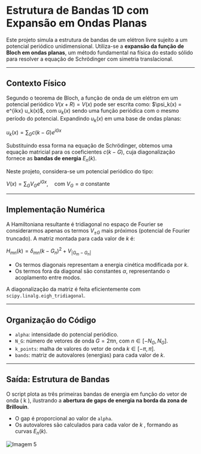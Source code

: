 # Estrutura de Bandas 1D com Expansão em Ondas Planas

Este projeto simula a estrutura de bandas de um elétron livre sujeito a um potencial periódico unidimensional. Utiliza-se a **expansão da função de Bloch em ondas planas**, um método fundamental na física do estado sólido para resolver a equação de Schrödinger com simetria translacional.

---

## Contexto Físico

Segundo o teorema de Bloch, a função de onda de um elétron em um potencial periódico $V(x + R) = V(x)$ pode ser escrita como: $\psi_k(x) = e^{ikx} u_k(x)\$, com $u_k(x)$ sendo uma função periódica com o mesmo período do potencial. Expandindo $u_k(x)$ em uma base de ondas planas:

$u_k(x) = \sum_G c(k-G) e^{iGx}$

Substituindo essa forma na equação de Schrödinger, obtemos uma equação matricial para os coeficientes $c(k-G)$, cuja diagonalização fornece as **bandas de energia** $E_n(k)$.

Neste projeto, considera-se um potencial periódico do tipo:

$V(x) = \sum_G V_G e^{iGx}, \quad \text{com } V_G = \alpha \text{ constante}$

---

## Implementação Numérica

A Hamiltoniana resultante é tridiagonal no espaço de Fourier se considerarmos apenas os termos $V_{\pm G}$ mais próximos (potencial de Fourier truncado). A matriz montada para cada valor de $k$ é:

$H_{mn}(k) = \delta_{mn}(k - G_n)^2 + V_{|G_m - G_n|}$

- Os termos diagonais representam a energia cinética modificada por $k$.
- Os termos fora da diagonal são constantes $\alpha$, representando o acoplamento entre modos.

A diagonalização da matriz é feita eficientemente com `scipy.linalg.eigh_tridiagonal`.

---

## Organização do Código

- `alpha`: intensidade do potencial periódico.
- `N_G`: número de vetores de onda $G = 2\pi n$, com $n \in [-N_G, N_G]$.
- `k_points`: malha de valores do vetor de onda $k \in [-\pi, \pi]$.
- `bands`: matriz de autovalores (energias) para cada valor de $k$.

---

## Saída: Estrutura de Bandas

O script plota as três primeiras bandas de energia em função do vetor de onda \( k \), ilustrando a **abertura de gaps de energia na borda da zona de Brillouin**.

- O gap é proporcional ao valor de `alpha`.
- Os autovalores são calculados para cada valor de $k$ , formando as curvas $E_n(k)$.


![Imagem 5](./img/img_1.png)
